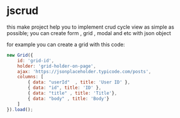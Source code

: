 # jscrud

this make project help you to implement crud cycle view as simple as possible;
you can create form , grid , modal and etc with json object

for example you can create a grid with this code:
```js
new Grid({
    id: 'grid-id',
    holder: 'grid-holder-on-page',
    ajax: 'https://jsonplaceholder.typicode.com/posts',
    columns: [
        { data: "userId"  , title: 'User ID' },
        { data: "id", title: 'ID' },
        { data: "title" , title: 'Title'},
        { data: "body" , title: 'Body'}
    ]
}).load();
```
